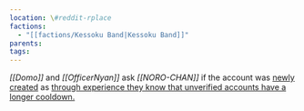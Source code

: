 ```yaml
---
location: \#reddit-rplace
factions:
  - "[[factions/Kessoku Band|Kessoku Band]]"
parents: 
tags: 
---
```

*[[Domo]]* and *[[OfficerNyan]]* ask *[[NORO-CHAN]]* if the account was [newly created](https://discord.com/channels/1093664259273130084/1131230952119615600/1131579658039742536) as [through experience they know that unverified accounts have a longer cooldown.](https://discord.com/channels/1093664259273130084/1131230952119615600/1131579755804753960)

